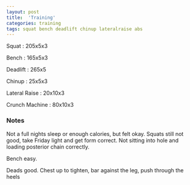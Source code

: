 ```yaml
---
layout: post
title:  'Training'
categories: training
tags: squat bench deadlift chinup lateralraise abs
---
```


Squat       :   205x5x3

Bench       :   165x5x3

Deadlift    :   265x5

Chinup      :   25x5x3

Lateral Raise   :   20x10x3

Crunch Machine  :   80x10x3

### Notes

Not a full nights sleep or enough calories, but felt okay. Squats still not good, take
Friday light and get form correct. Not sitting into hole and loading posterior chain
correctly.

Bench easy.

Deads good. Chest up to tighten, bar against the leg, push through the heels
